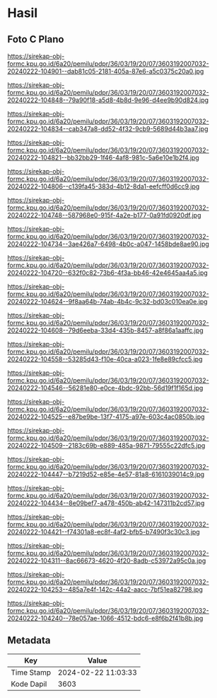 # Hasil

## Foto C Plano

https://sirekap-obj-formc.kpu.go.id/6a20/pemilu/pdpr/36/03/19/20/07/3603192007032-20240222-104901--dab81c05-2181-405a-87e6-a5c0375c20a0.jpg

https://sirekap-obj-formc.kpu.go.id/6a20/pemilu/pdpr/36/03/19/20/07/3603192007032-20240222-104848--79a90f18-a5d8-4b8d-9e96-d4ee9b90d824.jpg

https://sirekap-obj-formc.kpu.go.id/6a20/pemilu/pdpr/36/03/19/20/07/3603192007032-20240222-104834--cab347a8-dd52-4f32-9cb9-5689d44b3aa7.jpg

https://sirekap-obj-formc.kpu.go.id/6a20/pemilu/pdpr/36/03/19/20/07/3603192007032-20240222-104821--bb32bb29-1f46-4af8-981c-5a6e10e1b2f4.jpg

https://sirekap-obj-formc.kpu.go.id/6a20/pemilu/pdpr/36/03/19/20/07/3603192007032-20240222-104806--c139fa45-383d-4b12-8da1-eefcff0d6cc9.jpg

https://sirekap-obj-formc.kpu.go.id/6a20/pemilu/pdpr/36/03/19/20/07/3603192007032-20240222-104748--587968e0-915f-4a2e-b177-0a91fd0920df.jpg

https://sirekap-obj-formc.kpu.go.id/6a20/pemilu/pdpr/36/03/19/20/07/3603192007032-20240222-104734--3ae426a7-6498-4b0c-a047-1458bde8ae90.jpg

https://sirekap-obj-formc.kpu.go.id/6a20/pemilu/pdpr/36/03/19/20/07/3603192007032-20240222-104720--632f0c82-73b6-4f3a-bb46-42e4645aa4a5.jpg

https://sirekap-obj-formc.kpu.go.id/6a20/pemilu/pdpr/36/03/19/20/07/3603192007032-20240222-104624--9f8aa64b-74ab-4b4c-9c32-bd03c010ea0e.jpg

https://sirekap-obj-formc.kpu.go.id/6a20/pemilu/pdpr/36/03/19/20/07/3603192007032-20240222-104608--79d6eeba-33d4-435b-8457-a8f86a1aaffc.jpg

https://sirekap-obj-formc.kpu.go.id/6a20/pemilu/pdpr/36/03/19/20/07/3603192007032-20240222-104558--53285d43-f10e-40ca-a023-1fe8e89cfcc5.jpg

https://sirekap-obj-formc.kpu.go.id/6a20/pemilu/pdpr/36/03/19/20/07/3603192007032-20240222-104546--56281e80-e0ce-4bdc-92bb-56d19f1f165d.jpg

https://sirekap-obj-formc.kpu.go.id/6a20/pemilu/pdpr/36/03/19/20/07/3603192007032-20240222-104525--e87be9be-13f7-4175-a97e-603c4ac0850b.jpg

https://sirekap-obj-formc.kpu.go.id/6a20/pemilu/pdpr/36/03/19/20/07/3603192007032-20240222-104509--2183c69b-e889-485a-9871-79555c22dfc5.jpg

https://sirekap-obj-formc.kpu.go.id/6a20/pemilu/pdpr/36/03/19/20/07/3603192007032-20240222-104447--b7219d52-e85e-4e57-81a8-6161039014c9.jpg

https://sirekap-obj-formc.kpu.go.id/6a20/pemilu/pdpr/36/03/19/20/07/3603192007032-20240222-104434--8e09bef7-a478-450b-ab42-147311b2cd57.jpg

https://sirekap-obj-formc.kpu.go.id/6a20/pemilu/pdpr/36/03/19/20/07/3603192007032-20240222-104421--f74301a8-ec8f-4af2-bfb5-b7490f3c30c3.jpg

https://sirekap-obj-formc.kpu.go.id/6a20/pemilu/pdpr/36/03/19/20/07/3603192007032-20240222-104311--8ac66673-4620-4f20-8adb-c53972a95c0a.jpg

https://sirekap-obj-formc.kpu.go.id/6a20/pemilu/pdpr/36/03/19/20/07/3603192007032-20240222-104253--485a7e4f-142c-44a2-aacc-7bf51ea82798.jpg

https://sirekap-obj-formc.kpu.go.id/6a20/pemilu/pdpr/36/03/19/20/07/3603192007032-20240222-104240--78e057ae-1066-4512-bdc6-e8f6b2f41b8b.jpg


## Metadata

| Key        | Value               |
| ---------- | ------------------- |
| Time Stamp | 2024-02-22 11:03:33 |
| Kode Dapil | 3603                |



